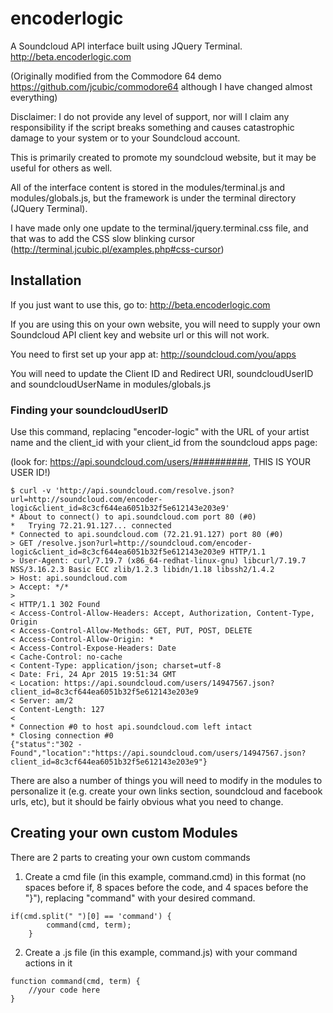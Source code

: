 # encoderlogic
A Soundcloud API interface built using JQuery Terminal.
http://beta.encoderlogic.com

(Originally modified from the Commodore 64 demo https://github.com/jcubic/commodore64 although I have changed almost everything)

Disclaimer: I do not provide any level of support, nor will I claim any responsibility if
the script breaks something and causes catastrophic damage to your system or to your Soundcloud account.

This is primarily created to promote my soundcloud website, but it may be useful for others as well.

All of the interface content is stored in the modules/terminal.js and modules/globals.js, but the framework is under the terminal directory (JQuery Terminal).

I have made only one update to the terminal/jquery.terminal.css file, and that was to add the CSS slow blinking cursor (http://terminal.jcubic.pl/examples.php#css-cursor)

## Installation

If you just want to use this, go to: http://beta.encoderlogic.com

If you are using this on your own website, you will need to supply your own Soundcloud API client key and website url or this will not work.

You need to first set up your app at: http://soundcloud.com/you/apps

You will need to update the Client ID and Redirect URI, soundcloudUserID and soundcloudUserName in modules/globals.js

### Finding your soundcloudUserID

Use this command, replacing "encoder-logic" with the URL of your artist name and the client_id with your client_id from the soundcloud apps page:

(look for: https://api.soundcloud.com/users/##########, THIS IS YOUR USER ID!)

```
$ curl -v 'http://api.soundcloud.com/resolve.json?url=http://soundcloud.com/encoder-logic&client_id=8c3cf644ea6051b32f5e612143e203e9'
* About to connect() to api.soundcloud.com port 80 (#0)
*   Trying 72.21.91.127... connected
* Connected to api.soundcloud.com (72.21.91.127) port 80 (#0)
> GET /resolve.json?url=http://soundcloud.com/encoder-logic&client_id=8c3cf644ea6051b32f5e612143e203e9 HTTP/1.1
> User-Agent: curl/7.19.7 (x86_64-redhat-linux-gnu) libcurl/7.19.7 NSS/3.16.2.3 Basic ECC zlib/1.2.3 libidn/1.18 libssh2/1.4.2
> Host: api.soundcloud.com
> Accept: */*
>
< HTTP/1.1 302 Found
< Access-Control-Allow-Headers: Accept, Authorization, Content-Type, Origin
< Access-Control-Allow-Methods: GET, PUT, POST, DELETE
< Access-Control-Allow-Origin: *
< Access-Control-Expose-Headers: Date
< Cache-Control: no-cache
< Content-Type: application/json; charset=utf-8
< Date: Fri, 24 Apr 2015 19:51:34 GMT
< Location: https://api.soundcloud.com/users/14947567.json?client_id=8c3cf644ea6051b32f5e612143e203e9
< Server: am/2
< Content-Length: 127
<
* Connection #0 to host api.soundcloud.com left intact
* Closing connection #0
{"status":"302 - Found","location":"https://api.soundcloud.com/users/14947567.json?client_id=8c3cf644ea6051b32f5e612143e203e9"}
```

There are also a number of things you will need to modify in the modules to personalize it (e.g. create your own links section, soundcloud and facebook urls, etc), but it should be fairly obvious what you need to change.

## Creating your own custom Modules

There are 2 parts to creating your own custom commands

1) Create a cmd file (in this example, command.cmd) in this format (no spaces before if, 8 spaces before the code, and 4 spaces before the "}"), replacing "command" with your desired command.

```
if(cmd.split(" ")[0] == 'command') {
		command(cmd, term);
	}
```

2) Create a .js file (in this example, command.js) with your command actions in it

```
function command(cmd, term) {
	//your code here
}
```